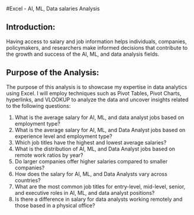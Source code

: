 #Excel - AI, ML, Data salaries Analysis

## Introduction:
Having access to salary and job information helps individuals, companies, policymakers, and researchers make informed decisions that contribute to the growth and success of the AI, ML, and data analysis fields.



## Purpose of the Analysis:
The purpose of this analysis is to showcase my expertise in data analytics using Excel. I will employ techniques such as Pivot Tables, Pivot Charts, hyperlinks, and VLOOKUP to analyze the data and uncover insights related to the following questions:

1. What is the average salary for AI, ML, and data analyst jobs based on employment type?
2. What is the average salary for AI, ML, and Data Analyst jobs based on experience level and employment type?
3. Which job titles have the highest and lowest average salaries?
4. What is the distribution of AI, ML, and Data Analyst jobs based on remote work ratios by year?
5. Do larger companies offer higher salaries compared to smaller companies?
6. How does the salary for AI, ML, and Data Analysts vary across countries?
7. What are the most common job titles for entry-level, mid-level, senior, and executive roles in AI, ML, and data analyst positions?
8. Is there a difference in salary for data analysts working remotely and those based in a physical office?

